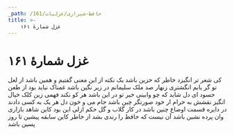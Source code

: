 ```yaml
---
_path: /حافظ-شیرازی/غزلیات/161
title: >-
    غزل شمارهٔ ۱۶۱
---
```

# غزل شمارهٔ ۱۶۱

کی شعر تر انگیزد خاطر که حزین باشد
یک نکته از این معنی گفتیم و همین باشد
از لعل تو گر یابم انگشتری زنهار
صد ملک سلیمانم در زیر نگین باشد
غمناک نباید بود از طعن حسود ای دل
شاید که چو وابینی خیر تو در این باشد
هر کو نکند فهمی زین کلک خیال انگیز
نقشش به حرام ار خود صورتگر چین باشد
جام می و خون دل هر یک به کسی دادند
در دایره قسمت اوضاع چنین باشد
در کار گلاب و گل حکم ازلی این بود
کاین شاهد بازاری وان پرده نشین باشد
آن نیست که حافظ را رندی بشد از خاطر
کاین سابقه پیشین تا روز پسین باشد
